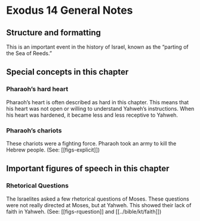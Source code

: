 # Exodus 14 General Notes
## Structure and formatting

This is an important event in the history of Israel, known as the “parting of the Sea of Reeds.”

## Special concepts in this chapter

### Pharaoh’s hard heart

Pharaoh’s heart is often described as hard in this chapter. This means that his heart was not open or willing to understand Yahweh’s instructions. When his heart was hardened, it became less and less receptive to Yahweh.

### Pharaoh’s chariots
These chariots were a fighting force. Pharaoh took an army to kill the Hebrew people. (See: [[figs-explicit]])

## Important figures of speech in this chapter

### Rhetorical Questions
The Israelites asked a few rhetorical questions of Moses. These questions were not really directed at Moses, but at Yahweh. This showed their lack of faith in Yahweh. (See: [[figs-rquestion]] and [[../bible/kt/faith]])